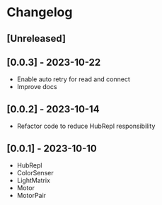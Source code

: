 # Changelog

## [Unreleased]

## [0.0.3] - 2023-10-22

- Enable auto retry for read and connect
- Improve docs

## [0.0.2] - 2023-10-14

- Refactor code to reduce HubRepl responsibility 

## [0.0.1] - 2023-10-10

- HubRepl
- ColorSenser
- LightMatrix
- Motor
- MotorPair
